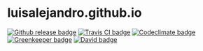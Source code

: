 # luisalejandro.github.io

[![Github release badge](https://img.shields.io/github/release/LuisAlejandro/luisalejandro.github.io.svg)](https://github.com/LuisAlejandro/luisalejandro.github.io/releases) [![Travis CI badge](https://img.shields.io/travis/LuisAlejandro/luisalejandro.github.io.svg)](https://travis-ci.com/LuisAlejandro/luisalejandro.github.io) [![Codeclimate badge](https://codeclimate.com/github/LuisAlejandro/luisalejandro.github.io/badges/gpa.svg)](https://codeclimate.com/github/LuisAlejandro/luisalejandro.github.io) [![Greenkeeper badge](https://badges.greenkeeper.io/LuisAlejandro/luisalejandro.github.io.svg)](https://greenkeeper.io/) [![David badge](https://david-dm.org/LuisAlejandro/luisalejandro.github.io/dev-status.svg)](https://david-dm.org/LuisAlejandro/luisalejandro.github.io)
